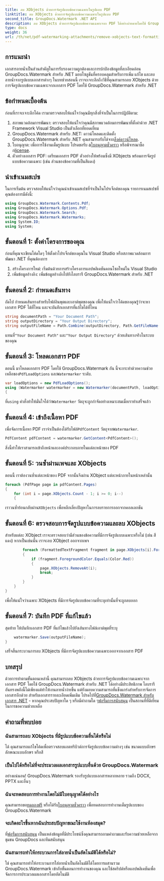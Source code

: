 ```yaml
---
title: ลบ XObjects ด้วยการจัดรูปแบบข้อความเฉพาะในรูปแบบ PDF
linktitle: ลบ XObjects ด้วยการจัดรูปแบบข้อความเฉพาะในรูปแบบ PDF
second_title: GroupDocs.Watermark .NET API
description: ลบ XObjects ด้วยการจัดรูปแบบข้อความเฉพาะจาก PDF ได้อย่างง่ายดายโดยใช้ GroupDocs.Watermark สำหรับ .NET ปฏิบัติตามคำแนะนำของเราเพื่อการจัดการเอกสารที่ราบรื่น
type: docs
weight: 36
url: /th/net/pdf-watermarking-attachments/remove-xobjects-text-formatting-pdf/
---
```

## การแนะนำ
เอกสารลายน้ำเป็นส่วนสำคัญในการรับรองความถูกต้องและการปกป้องข้อมูลที่ละเอียดอ่อน GroupDocs.Watermark สำหรับ .NET มอบโซลูชันที่ครอบคลุมสำหรับการเพิ่ม แก้ไข และลบลายน้ำจากรูปแบบเอกสารต่างๆ ในบทช่วยสอนนี้ เราจะเจาะลึกถึงวิธีที่คุณสามารถลบ XObjects ด้วยการจัดรูปแบบข้อความเฉพาะจากเอกสาร PDF โดยใช้ GroupDocs.Watermark สำหรับ .NET
## ข้อกำหนดเบื้องต้น
ก่อนที่เราจะเจาะลึกโค้ด เรามาตรวจสอบให้แน่ใจว่าคุณมีทุกสิ่งที่จำเป็นในการปฏิบัติตาม:
1. สภาพแวดล้อมการพัฒนา: ตรวจสอบให้แน่ใจว่าคุณมีสภาพแวดล้อมการพัฒนาที่ตั้งค่าด้วย .NET Framework Visual Studio เป็นตัวเลือกที่ยอดเยี่ยม
2.  GroupDocs.Watermark สำหรับ .NET: ดาวน์โหลดและติดตั้ง GroupDocs.Watermark สำหรับ .NET คุณสามารถรับได้จาก[ลิ้งค์ดาวน์โหลด](https://releases.groupdocs.com/Watermark/net/).
3.  ใบอนุญาต: เพื่อการใช้งานเต็มรูปแบบ โปรดขอรับ a[ใบอนุญาตชั่วคราว](https://purchase.groupdocs.com/temporary-ใบอนุญาต/) หรือพิจารณาซื้อก[license](https://purchase.groupdocs.com/buy).
4. ตัวอย่างเอกสาร PDF: เตรียมเอกสาร PDF ตัวอย่างให้พร้อมซึ่งมี XObjects พร้อมการจัดรูปแบบข้อความเฉพาะ (เช่น ส่วนของข้อความที่เป็นสีแดง)

## นำเข้าเนมสเปซ
ในการเริ่มต้น ตรวจสอบให้แน่ใจว่าคุณนำเข้าเนมสเปซที่จำเป็นในโปรเจ็กต์ของคุณ รายการเนมสเปซที่คุณต้องการมีดังนี้:
```csharp
using GroupDocs.Watermark.Contents.Pdf;
using GroupDocs.Watermark.Options.Pdf;
using GroupDocs.Watermark.Search;
using GroupDocs.Watermark.Watermarks;
using System.IO;
using System;
```
## ขั้นตอนที่ 1: ตั้งค่าโครงการของคุณ
ก่อนที่คุณจะเขียนโค้ดใดๆ ให้ตั้งค่าโปรเจ็กต์ของคุณใน Visual Studio หรือสภาพแวดล้อมการพัฒนา .NET ที่คุณต้องการ
1. สร้างโครงการใหม่: เริ่มต้นด้วยการสร้างโครงการแอปพลิเคชันคอนโซลใหม่ใน Visual Studio
2. เพิ่มข้อมูลอ้างอิง: เพิ่มข้อมูลอ้างอิงไปยังไลบรารี GroupDocs.Watermark สำหรับ .NET
## ขั้นตอนที่ 2: กำหนดเส้นทาง
ถัดไป กำหนดเส้นทางสำหรับไฟล์อินพุตและเอาต์พุตของคุณ เพื่อให้แน่ใจว่าโค้ดของคุณรู้ว่าจะหาเอกสาร PDF ได้ที่ไหน และจะบันทึกเอกสารที่แก้ไขได้ที่ไหน
```csharp
string documentPath = "Your Document Path";
string outputDirectory = "Your Output Directory";
string outputFileName = Path.Combine(outputDirectory, Path.GetFileName(documentPath));
```
 แทนที่`"Your Document Path"` และ`"Your Output Directory"` ด้วยเส้นทางจริงในระบบของคุณ
## ขั้นตอนที่ 3: โหลดเอกสาร PDF
 ตอนนี้ มาโหลดเอกสาร PDF โดยใช้ GroupDocs.Watermark กัน นี้จะกระทำด้วยความช่วยเหลือของ`PdfLoadOptions` และ`Watermarker` ระดับ.
```csharp
var loadOptions = new PdfLoadOptions();
using (Watermarker watermarker = new Watermarker(documentPath, loadOptions))
{
```
 ที่`using` คำสั่งทำให้มั่นใจได้ว่า`Watermarker` วัตถุจะถูกกำจัดอย่างเหมาะสมเมื่อเราทำเสร็จแล้ว
## ขั้นตอนที่ 4: เข้าถึงเนื้อหา PDF
 เพื่อจัดการเนื้อหา PDF เราจำเป็นต้องได้รับไฟล์`PdfContent` วัตถุจาก`Watermarker`.
```csharp
PdfContent pdfContent = watermarker.GetContent<PdfContent>();
```
สิ่งนี้ทำให้เราสามารถเข้าถึงหน้าและองค์ประกอบภายในแต่ละหน้าของ PDF
## ขั้นตอนที่ 5: วนซ้ำผ่านเพจและ XObjects
ตอนนี้ เราต้องวนซ้ำแต่ละหน้าของ PDF จากนั้นจึงผ่าน XObject แต่ละหน้าภายในหน้าเหล่านั้น
```csharp
foreach (PdfPage page in pdfContent.Pages)
{
    for (int i = page.XObjects.Count - 1; i >= 0; i--)
    {
```
 เราวนซ้ำย้อนกลับผ่าน`XObjects` เพื่อหลีกเลี่ยงปัญหาในการลบรายการออกจากคอลเลกชัน
## ขั้นตอนที่ 6: ตรวจสอบการจัดรูปแบบข้อความและลบ XObjects
สำหรับแต่ละ XObject เราจะตรวจสอบว่ามีส่วนของข้อความที่มีการจัดรูปแบบเฉพาะหรือไม่ (เช่น สีแดง) หากเป็นเช่นนั้น เราจะลบ XObject ออกจากเพจ
```csharp
        foreach (FormattedTextFragment fragment in page.XObjects[i].FormattedTextFragments)
        {
            if (fragment.ForegroundColor.Equals(Color.Red))
            {
                page.XObjects.RemoveAt(i);
                break;
            }
        }
    }
}
```
เพื่อให้แน่ใจว่าเฉพาะ XObjects ที่มีการจัดรูปแบบข้อความที่ระบุเท่านั้นที่จะถูกลบออก
## ขั้นตอนที่ 7: บันทึก PDF ที่แก้ไขแล้ว
สุดท้าย ให้บันทึกเอกสาร PDF ที่แก้ไขแล้วไปยังเส้นทางไฟล์เอาต์พุตที่ระบุ
```csharp
    watermarker.Save(outputFileName);
}
```
เสร็จสิ้นกระบวนการลบ XObjects ที่มีการจัดรูปแบบข้อความเฉพาะออกจากเอกสาร PDF

## บทสรุป
ด้วยการทำตามขั้นตอนเหล่านี้ คุณสามารถลบ XObjects ด้วยการจัดรูปแบบข้อความเฉพาะจากเอกสาร PDF โดยใช้ GroupDocs.Watermark สำหรับ .NET ได้อย่างมีประสิทธิภาพ ไลบรารีอันทรงพลังนี้ไม่เพียงแต่ทำให้งานลายน้ำง่ายขึ้น แต่ยังมอบความสามารถที่แข็งแกร่งสำหรับการจัดการเอกสารอีกด้วย สำหรับเอกสารรายละเอียดเพิ่มเติม โปรดไปที่[GroupDocs.Watermark สำหรับเอกสาร .NET](https://reference.groupdocs.com/Watermark/net/) - หากคุณประสบปัญหาใด ๆ หรือมีคำถามใด ๆ[ฟอรั่มการสนับสนุน](https://forum.groupdocs.com/c/watermark/19) เป็นสถานที่ที่ดีเยี่ยมในการขอความช่วยเหลือ
## คำถามที่พบบ่อย
### ฉันสามารถลบ XObjects ที่มีรูปแบบข้อความอื่นได้หรือไม่
ได้ คุณสามารถแก้ไขโค้ดเพื่อตรวจสอบแอตทริบิวต์การจัดรูปแบบข้อความต่างๆ เช่น ขนาดแบบอักษร ลักษณะแบบอักษร หรือสี
### เป็นไปได้หรือไม่ที่จะประมวลผลเอกสารรูปแบบอื่นด้วย GroupDocs.Watermark
อย่างแน่นอน! GroupDocs.Watermark รองรับรูปแบบเอกสารหลากหลาย รวมถึง DOCX, PPTX และอื่นๆ
### ฉันจะทดสอบการทำงานโดยไม่มีใบอนุญาตได้อย่างไร
 คุณสามารถขอ[ทดลองฟรี](https://releases.groupdocs.com/) หรือได้รับ[ใบอนุญาตชั่วคราว](https://purchase.groupdocs.com/temporary-license/) เพื่อทดสอบการทำงานเต็มรูปแบบของ GroupDocs.Watermark
### จะเกิดอะไรขึ้นหากฉันประสบปัญหาขณะใช้งานห้องสมุด?
 ที่[ฟอรั่มการสนับสนุน](https://forum.groupdocs.com/c/watermark/19) เป็นแหล่งข้อมูลที่มีประโยชน์ซึ่งคุณสามารถถามคำถามและรับความช่วยเหลือจากชุมชน GroupDocs และทีมสนับสนุน
### ฉันสามารถทำให้กระบวนการใส่ลายน้ำเป็นอัตโนมัติได้หรือไม่?
ใช่ คุณสามารถทำให้กระบวนการใส่ลายน้ำเป็นอัตโนมัติได้โดยการผสานรวม GroupDocs.Watermark เข้ากับขั้นตอนการทำงานของคุณ และใช้สคริปต์หรือแอปพลิเคชันเพื่อจัดการการประมวลผลเอกสารโดยอัตโนมัติ